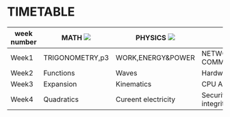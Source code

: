 # TIMETABLE



 
 |week number| MATH ![](https://encrypted-tbn0.gstatic.com/images?q=tbn:ANd9GcRf5Ff8NDl5UAzXkjjy803MTR_nLsntQEtfPQ&usqp=CAU) | PHYSICS ![](https://media.istockphoto.com/photos/physics-picture-id160111226?s=612x612) | CS ![](https://image.shutterstock.com/image-illustration/computer-science-title-surrounded-by-600w-207443752.jpg) |
 |---|---|---|---|
 |Week1|TRIGONOMETRY,p3|WORK,ENERGY&POWER|NETWORKS AND COMMUNICATIONS|
 |Week2|Functions|Waves|Hardware|
 |Week3|Expansion|Kinematics|CPU Architechture|
 |Week4|Quadratics|Cureent electricity|Security and data integrity|
